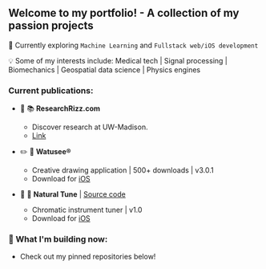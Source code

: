 ## Welcome to my portfolio! - A collection of my passion projects

🎯 Currently exploring `Machine Learning` and `Fullstack web/iOS development`

💡 Some of my interests include: Medical tech | Signal processing | Biomechanics | Geospatial data science | Physics engines

### Current publications:
* :mag_right: :books: **ResearchRizz.com**
  * Discover research at UW-Madison.
  * [Link](https://www.researchrizz.com)

* :pencil2: :art: **Watusee®**
  * Creative drawing application | 500+ downloads | v3.0.1
  * Download for [iOS](https://apps.apple.com/us/app/watusee/id1633847831)
  
* :musical_note: :saxophone: **Natural Tune** | [Source code](https://github.com/EvanC8/Chromatic-Tuner)
  * Chromatic instrument tuner | v1.0
  * Download for [iOS](https://apps.apple.com/us/app/natural-tune/id6745803612)

### :rocket: What I'm building now:
  * Check out my pinned repositories below!
